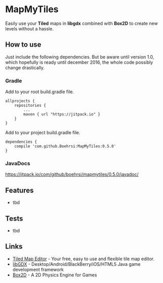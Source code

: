 # MapMyTiles
Easily use your **Tiled** maps in **libgdx** combined with **Box2D** to create new levels without a hassle.

## How to use

Just include the following dependencies. But be aware until version 1.0, which 
hopefully is ready until december 2016, the whole code possibly change drastically.

### Gradle

Add to your root build.gradle file.

```
allprojects {
	repositories {
		...
		maven { url "https://jitpack.io" }
	}
}
```

Add to your project build.gradle file.

```
dependencies {
	compile 'com.github.Boehrsi:MapMyTiles:0.5.0'
}
```

### JavaDocs

https://jitpack.io/com/github/boehrsi/mapmytiles/0.5.0/javadoc/

## Features

* tbd

## Tests

* tbd

## Links
 * [Tiled Map Editor](http://www.mapeditor.org/) - Your free, easy to use and flexible tile map editor. 
 * [libGDX](https://libgdx.badlogicgames.com/) - Desktop/Android/BlackBerry/iOS/HTML5 Java game development framework
 * [Box2D](http://box2d.org/) - A 2D Physics Engine for Games
